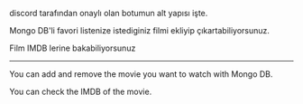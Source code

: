 discord tarafından onaylı olan botumun alt yapısı işte. 

Mongo DB'li favori listenize istediginiz filmi ekliyip çıkartabiliyorsunuz. 

Film IMDB lerine bakabiliyorsunuz

------------------------------------------------------------------------------

You can add and remove the movie you want to watch with Mongo DB.

You can check the IMDB of the movie.

